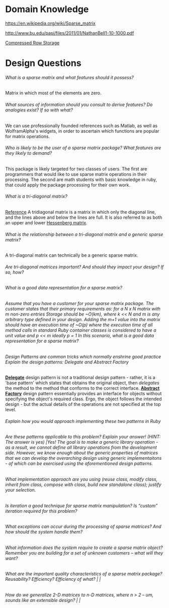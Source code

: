 # Domain Knowledge
https://en.wikipedia.org/wiki/Sparse_matrix

http://www.bu.edu/pasi/files/2011/01/NathanBell1-10-1000.pdf

[Compressed Row Storage](http://www.netlib.org/utk/people/JackDongarra/etemplates/node373.html)

# Design Questions
###### What is a sparse matrix and what features should it possess?
Matrix in which most of the elements are zero.

###### What sources of information should you consult to derive features? Do analogies exist? If so with what?
We can use professionally founded references such as Matlab, as well as WolframAlpha's widgets, in order to ascertain which functions are popular for matrix operations.

###### Who is likely to be the user of a sparse matrix package? What features are they likely to demand?
This package is likely targeted for two classes of users. The first are programmers that would like to use sparse matrix operations in their processing. The second are math students with basic knowledge in ruby, that could apply the package processing for their own work.

###### What is a tri-diagonal matrix?
[Reference](https://en.wikipedia.org/wiki/Tridiagonal_matrix) A tridiagonal matrix is a matrix in which only the diagonal line, and the lines above and below the lines are full. It is also referred to as both an upper and lower [Hessenberg matrix](https://en.wikipedia.org/wiki/Hessenberg_matrix).

###### What is the relationship between a tri-diagonal matrix and a generic sparse matrix?
A tri-diagonal matrix can technically be a generic sparse matrix. 

###### Are tri-diagonal matrices important? And should they impact your design? If so, how?

###### What is a good data representation for a sparse matrix?

###### Assume that you have a customer for your sparse matrix package. The customer states that their primary requirements as: for a N x N matrix with m non-zero entries Storage should be ~O(km), where k << N and m is any arbitrary type defined in your design. Adding the m+1 value into the matrix should have an execution time of ~O(p) where the execution time of all method calls in standard Ruby container classes is considered to have a unit value and p << m ideally p = 1 In this scenario, what is a good data representation for a sparse matrix?

###### Design Patterns are common tricks which normally enshrine good practice Explain the design patterns: Delegate and Abstract Factory
**[Delegate](http://stackoverflow.com/questions/7168714/what-is-the-purpose-of-a-delegation-pattern)** design pattern is not a traditional design pattern - rather, it is a 'base pattern' which states that obtains the original object, then *delegates* the method to the method that conforms to the correct interface. **[Abstract Factory](https://sourcemaking.com/design_patterns/abstract_factory)** design pattern essentially provides an interface for objects without specifying the object's required class. Ergo, the object follows the intended design - but the actual details of the operations are not specified at the top level.

###### Explain how you would approach implementing these two patterns in Ruby

###### Are these patterns applicable to this problem? Explain your answer! (HINT: The answer is yes) |Yes! The goal is to make a generic library operation - as a result, we cannot define all library operations from the development side. However, we know enough about the generic properties of matrices that we can develop the overarching design using generic implementaitons - of which can be exercised using the aforementioned design patterns.

###### What implementation approach are you using (reuse class, modify class, inherit from class, compose with class, build new standalone class); justify your selection.

###### Is iteration a good technique for sparse matrix manipulation? Is “custom” iteration required for this problem? 

###### What exceptions can occur during the processing of sparse matrices? And how should the system handle them? 

###### What information does the system require to create a sparse matrix object? Remember you are building for a set of unknown customers – what will they want?

###### What are the important quality characteristics of a sparse matrix package? Reusability? Efficiency? Efficiency of what? | |

###### How do we generalize 2-D matrices to n-D matrices, where n > 2 – um, sounds like an extensible design? | |


